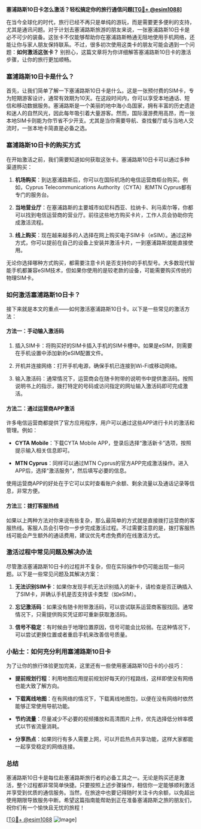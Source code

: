 **塞浦路斯10日卡怎么激活？轻松搞定你的旅行通信问题[[TG💪+ @esim1088](https://t.me/s/esim1088)]**

在当今全球化的时代，旅行已经不再只是单纯的游玩，而是需要更多便利的支持，尤其是通讯问题。对于计划去塞浦路斯旅游的朋友来说，一张塞浦路斯10日卡是必不可少的装备。这张卡不仅能够帮助你在塞浦路斯畅通无阻地使用手机网络，还能让你与家人朋友保持联系。不过，很多初次使用这类卡的朋友可能会遇到一个问题：**如何激活这张卡？** 别担心，这篇文章将为你详细解答塞浦路斯10日卡的激活步骤，让你的旅行更加顺畅。

### 塞浦路斯10日卡是什么？

首先，让我们简单了解一下塞浦路斯10日卡是什么。这是一张预付费的SIM卡，专为短期游客设计，通常有效期为10天。在这段时间内，你可以享受本地通话、短信和移动数据服务。塞浦路斯是一个美丽的地中海小岛国家，拥有丰富的历史遗迹和迷人的自然风光，因此每年吸引着大量游客。然而，国际漫游费用高昂，而一张本地SIM卡则能为你节省不少开支。尤其是当你需要导航、查找餐厅或与当地人交流时，一张本地卡简直是必备之选。

### 塞浦路斯10日卡的购买方式

在开始激活之前，我们需要知道如何获取这张卡。塞浦路斯10日卡可以通过多种渠道购买：

1. **机场购买**：到达塞浦路斯后，你可以在国际机场的电信运营商柜台购买。例如，Cyprus Telecommunications Authority（CYTA）和MTN Cyprus都有专门的服务台。
   
2. **当地营业厅**：在塞浦路斯的主要城市如尼科西亚、拉纳卡、利马索尔等，你都可以找到电信运营商的营业厅。前往这些地方购买卡片，工作人员会协助你完成激活流程。

3. **线上购买**：现在越来越多的人选择在网上购买电子SIM卡（eSIM）。通过这种方式，你可以提前在自己的设备上安装并激活卡片，一到塞浦路斯就能直接使用。

无论你选择哪种方式购买，都需要注意卡片是否支持你的手机型号。大多数现代智能手机都兼容eSIM技术，但如果你使用的是较老款的设备，可能需要购买传统的物理SIM卡。

### 如何激活塞浦路斯10日卡？

接下来就是本文的重点——如何激活塞浦路斯10日卡。以下是一些常见的激活方法：

#### 方法一：手动输入激活码

1. 插入SIM卡：将购买好的SIM卡插入手机的SIM卡槽中。如果是eSIM，则需要在手机设置中添加新的eSIM配置文件。
   
2. 开机并连接网络：打开手机电源，确保手机已连接到Wi-Fi或移动网络。

3. 输入激活码：通常情况下，运营商会在随卡附带的说明书中提供激活码。按照说明书上的指示，拨打特定的号码或访问指定的网址输入激活码即可完成激活。

#### 方法二：通过运营商APP激活

许多电信运营商都提供了官方应用程序，用户可以通过这些APP进行卡片的激活和管理。例如：

- **CYTA Mobile**：下载CYTA Mobile APP，登录后选择“激活新卡”选项，按照提示输入相关信息即可。
  
- **MTN Cyprus**：同样可以通过MTN Cyprus的官方APP完成激活操作。进入APP后，选择“激活服务”，然后填写必要的信息。

使用运营商APP的好处在于它可以实时查看账户余额、剩余流量以及通话记录等信息，非常方便。

#### 方法三：拨打客服热线

如果以上两种方法对你来说有些复杂，那么最简单的方式就是直接拨打运营商的客服热线。客服人员会引导你一步步完成激活过程。不过需要注意的是，拨打客服热线可能会产生额外的通话费用，建议优先考虑免费的在线激活方式。

### 激活过程中常见问题及解决办法

尽管激活塞浦路斯10日卡的过程并不复杂，但在实际操作中仍可能出现一些问题。以下是一些常见问题及其解决方案：

1. **无法识别SIM卡**：如果你发现手机无法识别插入的新卡，请检查是否正确插入了SIM卡，并确认手机是否支持该卡类型（如eSIM）。

2. **忘记激活码**：如果没有随卡附带激活码，可以尝试联系运营商客服找回。通常情况下，只需提供购买凭证即可重新获取激活码。

3. **信号不稳定**：有时候由于地理位置原因，信号可能会比较弱。在这种情况下，可以尝试更换位置或者重启手机来改善信号质量。

### 小贴士：如何充分利用塞浦路斯10日卡

为了让你的旅行体验更加完美，这里还有一些使用塞浦路斯10日卡的小技巧：

- **提前规划行程**：利用地图应用提前规划好每天的行程路线，这样即使没有网络也能大致了解方向。
  
- **下载离线地图**：在有网络的情况下，下载离线地图包，以便在没有网络时依然能够正常使用导航功能。

- **节约流量**：尽量减少不必要的视频播放和高清图片上传，优先选择低分辨率模式以节省流量消耗。

- **分享热点**：如果同行有多人需要上网，可以开启热点共享功能，这样大家都能一起享受稳定的网络连接。

### 总结

塞浦路斯10日卡是每位赴塞浦路斯旅行者的必备工具之一。无论是购买还是激活，整个过程都非常简单快捷。只要按照上述步骤操作，相信你一定能够顺利激活并享受到优质的通信服务。当然，在旅途中也要记得随时关注卡内余额，以免超出使用期限导致服务中断。希望这篇指南能帮助到正在准备塞浦路斯之旅的朋友们，祝你们有一个愉快且无忧的旅程！

[[TG💪+ @esim1088](https://t.me/s/esim1088) ![Image](https://i.postimg.cc/4NQfJmqS/Snipaste-2025-05-13-00-14-12.png)]